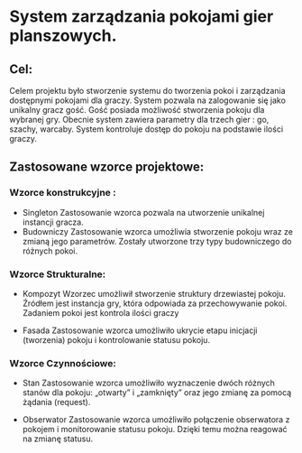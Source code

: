 # System zarządzania pokojami gier planszowych.

## Cel:
Celem projektu było stworzenie systemu do tworzenia pokoi i zarządzania dostępnymi pokojami dla graczy. System pozwala na zalogowanie się jako unikalny gracz gość. Gość posiada możliwość  stworzenia pokoju dla wybranej gry. Obecnie system zawiera parametry dla trzech gier : go, szachy, warcaby.  System kontroluje dostęp do pokoju na podstawie ilości graczy.

## Zastosowane wzorce projektowe:

### Wzorce konstrukcyjne :
- Singleton
Zastosowanie wzorca pozwala na utworzenie unikalnej instancji gracza.
- Budowniczy
Zastosowanie wzorca umożliwia stworzenie pokoju wraz ze zmianą jego parametrów. Zostały utworzone trzy typy budowniczego do różnych pokoi.

### Wzorce Strukturalne:
- Kompozyt
Wzorzec umożliwił stworzenie struktury drzewiastej pokoju. Źródłem jest instancja gry, która odpowiada za przechowywanie pokoi. Zadaniem pokoi jest kontrola ilości graczy 

- Fasada
Zastosowanie wzorca umożliwiło ukrycie etapu inicjacji (tworzenia) pokoju i kontrolowanie statusu pokoju.
  
### Wzorce Czynnościowe:
- Stan
Zastosowanie wzorca umożliwiło wyznaczenie dwóch różnych stanów dla pokoju: „otwarty” i „zamknięty” oraz jego zmianę za pomocą żądania (request).

- Obserwator
Zastosowanie wzorca umożliwiło połączenie obserwatora z pokojem i monitorowanie statusu pokoju.  Dzięki temu można reagować na zmianę statusu.

